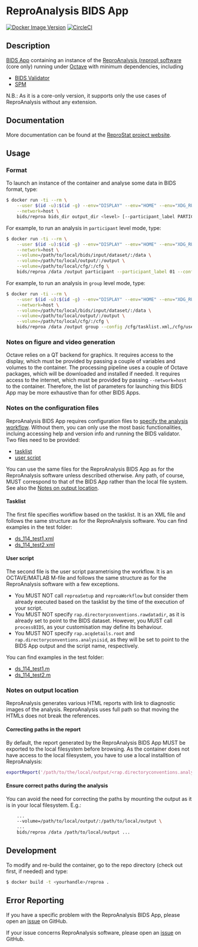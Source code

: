# ReproAnalysis BIDS App

[![Docker Image Version](https://img.shields.io/docker/v/reprostat/reproa)](https://hub.docker.com/r/reprostat/reproa) [![CircleCI](https://dl.circleci.com/status-badge/img/gh/reprostat/reproa/tree/master.svg?style=shield)](https://dl.circleci.com/status-badge/redirect/gh/reprostat/reproa/tree/master)

## Description

[BIDS App](http://bids-apps.neuroimaging.io) containing an instance of the [ReproAnalysis (_reproa_) software](http://github.com/reprostat/reproanalysis) (core only) running under [Octave](https://octave.org) with minimum dependencies, including
- [BIDS Validator](https://github.com/bids-standard/bids-validator)
- [SPM](http://www.fil.ion.ucl.ac.uk/spm)

N.B.: As it is a core-only version, it supports only the use cases of ReproAnalysis without any extension.

## Documentation

More documentation can be found at the [ReproStat project website](http://github.com/reprostat).


## Usage

### Format
To launch an instance of the container and analyse some data in BIDS format, type:

```bash
$ docker run -ti --rm \
	--user $(id -u):$(id -g) --env="DISPLAY" --env="HOME" --env="XDG_RUNTIME_DIR" --volume="$HOME:$HOME:rw" --volume="/dev:/dev:ro" --volume="${XDG_RUNTIME_DIR}:${XDG_RUNTIME_DIR}:rw" \
	--network=host \
	bids/reproa bids_dir output_dir <level> [--participant_label PARTICIPANT_LABEL[,PARTICIPANT_LABEL ...]] --config TASKLIST,USERSCRIPT[--skip_bids_validator]
```

For example, to run an analysis in ```participant``` level mode, type:

```bash
$ docker run -ti --rm \
	--user $(id -u):$(id -g) --env="DISPLAY" --env="HOME" --env="XDG_RUNTIME_DIR" --volume="$HOME:$HOME:rw" --volume="/dev:/dev:ro" --volume="${XDG_RUNTIME_DIR}:${XDG_RUNTIME_DIR}:rw" \
	--network=host \
  	--volume=/path/to/local/bids/input/dataset/:/data \
  	--volume=/path/to/local/output/:/output \
	--volume=/path/to/local/cfg/:/cfg \
  	bids/reproa /data /output participant --participant_label 01 --config /cfg/tasklist.xml,/cfg/userscript.m
```

For example, to run an analysis in ```group``` level mode, type:

```bash
$ docker run -ti --rm \
	--user $(id -u):$(id -g) --env="DISPLAY" --env="HOME" --env="XDG_RUNTIME_DIR" --volume="$HOME:$HOME:rw" --volume="/dev:/dev:ro" --volume="${XDG_RUNTIME_DIR}:${XDG_RUNTIME_DIR}:rw" \
	--network=host \
	--volume=/path/to/local/bids/input/dataset/:/data \
	--volume=/path/to/local/output/:/output \
	--volume=/path/to/local/cfg/:/cfg \
	bids/reproa /data /output group --config /cfg/tasklist.xml,/cfg/userscript.m
```

### Notes on figure and video generation
Octave relies on a QT backend for graphics. It requires access to the display, which must be provided by passing a couple of variables and volumes to the container. The processing pipeline uses a couple of Octave packages, which will be downloaded and installed if needed. It requires access to the internet, which must be provided by passing `--network=host` to the container. Therefore, the list of parameters for launching this BIDS App may be more exhaustive than for other BIDS Apps.

### Notes on the configuration files
ReproAnalysis BIDS App requires configuration files to [specify the analysis workflow](#specification-of-the-workflow). Without them, you can only use the most basic functionalities, incluing accessing help and version info and running the BIDS validator.
Two files need to be provided:
- [tasklist](#tasklist)
- [user script](#user-script)

You can use the same files for the ReproAnalysis BIDS App as for the ReproAnalysis software unless described otherwise. Any path, of course, MUST correspond to that of the BIDS App rather than the local file system. See also the [Notes on output location](#notes-on-output-location).

#### Tasklist
The first file specifies workflow based on the tasklist. It is an XML file and follows the same structure as for the ReproAnalysis software. You can find examples in the test folder:
- [ds_114_test1.xml](tests/ds114_test1.xml)
- [ds_114_test2.xml](tests/ds114_test2.xml)

#### User script
The second file is the user script parametrising the workflow. It is an OCTAVE/MATLAB M-file and follows the same structure as for the ReproAnalysis software with a few exceptions. 
- You MUST NOT call `reproaSetup` and `reproaWorkflow` but consider them already executed based on the tasklist by the time of the execution of your script.
- You MUST NOT specify `rap.directoryconventions.rawdatadir`, as it is already set to point to the BIDS dataset. However, you MUST call `processBIDS`, as your customisation may define its behaviour.
- You MUST NOT specify `rap.acqdetails.root` and `rap.directoryconventions.analysisid`, as they will be set to point to the BIDS App output and the script name, respectively.

You can find examples in the test folder:
- [ds_114_test1.m](tests/ds114_test1.m)
- [ds_114_test2.m](tests/ds114_test2.m)

### Notes on output location
ReproAnalysis generates various HTML reports with link to diagnostic images of the analysis. ReproAnalysis uses full path so that moving the HTMLs does not break the references. 

#### Correcting paths in the report
By default, the report generated by the ReproAnalysis BIDS App MUST be exported to the local filesystem before browsing. As the container does not have access to the local filesystem, you have to use a local installtion of ReproAnalysis:
```matlab
exportReport('/path/to/the/local/output/<rap.directoryconventions.analysisid>','/new/path/to/the/exported/report')
```

#### Ensure correct paths during the analysis
You can avoid the need for correcting the paths by mounting the output as it is in your local filesystem. E.g.:
```bash
	...
	--volume=/path/to/local/output/:/path/to/local/output \
	...
	bids/reproa /data /path/to/local/output ...
```


## Development
To modify and re-build the container, go to the repo directory (check out first, if needed) and type:

```bash
$ docker build -t <yourhandle>/reproa .
```


## Error Reporting

If you have a specific problem with the ReproAnalysis BIDS App, please open an [issue](https://github.com/reprostat/reproa/issues) on GitHub.

If your issue concerns ReproAnalysis software, please open an [issue](https://github.com/reprostat/reproanalysis/issues) on GitHub.
